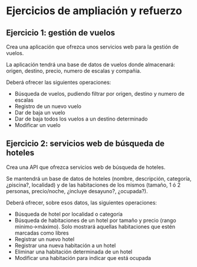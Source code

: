 # Ejercicios de ampliación y refuerzo

## Ejercicio 1: gestión de vuelos

Crea una aplicación que ofrezca unos servicios web para la gestión de vuelos. 

La aplicación tendrá una base de datos de vuelos donde almacenará: origen, destino, precio, numero de escalas y compañia. 

Deberá ofrecer las siguientes operaciones:
- Búsqueda de vuelos, pudiendo filtrar por origen, destino y numero de escalas
- Registro de un nuevo vuelo
- Dar de baja un vuelo
- Dar de baja todos los vuelos a un destino determinado
- Modificar un vuelo

## Ejercicio 2: servicios web de búsqueda de hoteles

Crea una API que ofrezca servicios web de búsqueda de hoteles. 

Se mantendrá un base de datos de hoteles (nombre, descripción, categoría, ¿piscina?, localidad) y de las habitaciones de los mismos (tamaño, 1 ó 2 personas, precio/noche, ¿incluye desayuno?, ¿ocupada?). 

Deberá ofrecer, sobre esos datos, las siguientes operaciones:
- Búsqueda de hotel por localidad o categoría
- Búsqueda de habitaciones de un hotel por tamaño y precio (rango minimo→máximo). Solo mostrará aquellas habitaciones que estén marcadas como libres
- Registrar un nuevo hotel
- Registrar una nueva habitación a un hotel
- Eliminar una habitación determinada de un hotel
- Modificar una habitación para indicar que está ocupada